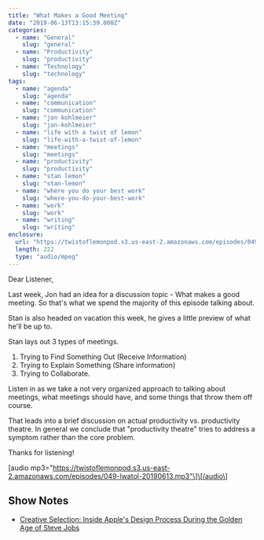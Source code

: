 ```yaml
---
title: "What Makes a Good Meeting"
date: "2019-06-13T13:15:39.000Z"
categories:
  - name: "General"
    slug: "general"
  - name: "Productivity"
    slug: "productivity"
  - name: "Technology"
    slug: "technology"
tags:
  - name: "agenda"
    slug: "agenda"
  - name: "communication"
    slug: "communication"
  - name: "jon kohlmeier"
    slug: "jon-kohlmeier"
  - name: "life with a twist of lemon"
    slug: "life-with-a-twist-of-lemon"
  - name: "meetings"
    slug: "meetings"
  - name: "productivity"
    slug: "productivity"
  - name: "stan lemon"
    slug: "stan-lemon"
  - name: "where you do your best work"
    slug: "where-you-do-your-best-work"
  - name: "work"
    slug: "work"
  - name: "writing"
    slug: "writing"
enclosure:
  url: "https://twistoflemonpod.s3.us-east-2.amazonaws.com/episodes/049-lwatol-20190613.mp3"
  length: 222
  type: "audio/mpeg"
---
```


Dear Listener,

Last week, Jon had an idea for a discussion topic - What makes a good meeting. So that's what we spend the majority of this episode talking about.

Stan is also headed on vacation this week, he gives a little preview of what he'll be up to.

Stan lays out 3 types of meetings.

1. Trying to Find Something Out (Receive Information)
2. Trying to Explain Something (Share information)
3. Trying to Collaborate.

Listen in as we take a not very organized approach to talking about meetings, what meetings should have, and some things that throw them off course.

That leads into a brief discussion on actual productivity vs. productivity theatre. In general we conclude that "productivity theatre" tries to address a symptom rather than the core problem.

Thanks for listening!

\[audio mp3="https://twistoflemonpod.s3.us-east-2.amazonaws.com/episodes/049-lwatol-20190613.mp3"\]\[/audio\]

## Show Notes

- [Creative Selection: Inside Apple's Design Process During the Golden Age of Steve Jobs](https://amzn.to/2MzSDkl)
